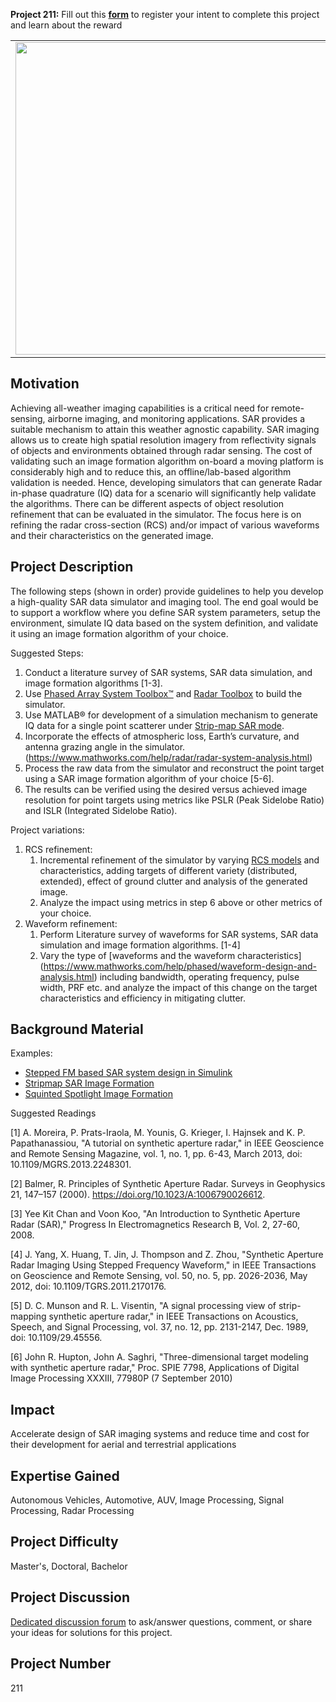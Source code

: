 **Project 211:** Fill out this <strong>[form](https://forms.office.com/Pages/ResponsePage.aspx?id=ETrdmUhDaESb3eUHKx3B5lOTzSa_A6lPqq2LJKzvpM5UMTBZRkc4UTRETjFERVRDWllQRE40OUFSQS4u)</strong> to  register your intent to complete this project and learn about the reward

<table>
<td><img src="https://gist.githubusercontent.com/robertogl/e0115dc303472a9cfd52bbbc8edb7665/raw/SARPicture.png"  width=500 /></td>
<td><p><h1>Synthetic Aperture Radar (SAR) Simulator</h1></p>
<p> </p>
</table>

## Motivation

Achieving all-weather imaging capabilities is a critical need for remote-sensing, airborne imaging, and monitoring applications. SAR provides a suitable mechanism to attain this weather agnostic capability. SAR imaging allows us to create high spatial resolution imagery from reflectivity signals of objects and environments obtained through radar sensing.
The cost of validating such an image formation algorithm on-board a moving platform is considerably high and to reduce this, an offline/lab-based algorithm validation is needed. Hence, developing simulators that can generate Radar in-phase quadrature (IQ) data for a scenario will significantly help validate the algorithms. There can be different aspects of object resolution refinement that can be evaluated in the simulator. The focus here is on refining the radar cross-section (RCS) and/or impact of various waveforms and their characteristics on the generated image.

## Project Description

The following steps (shown in order) provide guidelines to help you develop a high-quality SAR data simulator and imaging tool. The end goal would be to support a workflow where you define SAR system parameters, setup the environment, simulate IQ data based on the system definition, and validate it using an image formation algorithm of your choice.

Suggested Steps:
1. Conduct a literature survey of SAR systems, SAR data simulation, and image formation algorithms [1-3].
2. Use [Phased Array System Toolbox™](https://www.mathworks.com/help/phased/index.html) and [Radar Toolbox](https://www.mathworks.com/help/radar/index.html) to build the simulator.
3. Use MATLAB® for development of a simulation mechanism to generate IQ data for a single point scatterer under [Strip-map SAR mode](https://www.mathworks.com/help/radar/ug/stripmap-synthetic-aperture-radar-sar-image-formation.html;jsessionid=91731983519938346125a98e50b0 ).
4. Incorporate the effects of atmospheric loss, Earth’s curvature, and antenna grazing angle in the simulator. (https://www.mathworks.com/help/radar/radar-system-analysis.html) 
5. Process the raw data from the simulator and reconstruct the point target using a SAR image formation algorithm of your choice [5-6].
6. The results can be verified using the desired versus achieved image resolution for point targets using metrics like PSLR (Peak Sidelobe Ratio) and ISLR (Integrated Sidelobe Ratio).

Project variations: 
1. RCS refinement:
	1. Incremental refinement of the simulator by varying [RCS models](https://www.mathworks.com/help/radar/ug/modeling-target-radar-cross-section.html) and characteristics, adding targets of different variety (distributed, extended), effect of ground clutter and analysis of the generated image.
	2. Analyze the impact using metrics in step 6 above or other metrics of your choice.
2. Waveform refinement:
	1. Perform Literature survey of waveforms for SAR systems, SAR data simulation and image formation algorithms. [1-4]
	2. Vary the type of [waveforms and the waveform characteristics] 
(https://www.mathworks.com/help/phased/waveform-design-and-analysis.html) including bandwidth, operating frequency, pulse width, PRF etc. and analyze the impact of this change on the target characteristics and efficiency in mitigating clutter.


## Background Material

Examples:
-	[Stepped FM based SAR system design in Simulink](https://www.mathworks.com/help/radar/ug/synthetic-aperture-radar-system-simulation-and-image-formation.html)
-	[Stripmap SAR Image Formation](https://www.mathworks.com/help/phased/ug/stripmap-synthetic-aperture-radar-image-formation.html)
-	[Squinted Spotlight Image Formation](https://www.mathworks.com/help/phased/ug/squinted-spotlight-synthetic-aperture-radar-sar-image-formation.html) 

Suggested Readings

[1] A. Moreira, P. Prats-Iraola, M. Younis, G. Krieger, I. Hajnsek and K. P. Papathanassiou, "A tutorial on synthetic aperture radar," in IEEE Geoscience and Remote Sensing Magazine, vol. 1, no. 1, pp. 6-43, March 2013, doi: 10.1109/MGRS.2013.2248301.

[2] Balmer, R. Principles of Synthetic Aperture Radar. Surveys in Geophysics 21, 147–157 (2000). https://doi.org/10.1023/A:1006790026612.

[3] Yee Kit Chan and Voon Koo, "An Introduction to Synthetic Aperture Radar (SAR)," Progress In Electromagnetics Research B, Vol. 2, 27-60, 2008. 

[4] J. Yang, X. Huang, T. Jin, J. Thompson and Z. Zhou, "Synthetic Aperture Radar Imaging Using Stepped Frequency Waveform," in IEEE Transactions on Geoscience and Remote Sensing, vol. 50, no. 5, pp. 2026-2036, May 2012, doi: 10.1109/TGRS.2011.2170176.

[5] D. C. Munson and R. L. Visentin, "A signal processing view of strip-mapping synthetic aperture radar," in IEEE Transactions on Acoustics, Speech, and Signal Processing, vol. 37, no. 12, pp. 2131-2147, Dec. 1989, doi: 10.1109/29.45556.

[6] John R. Hupton, John A. Saghri, "Three-dimensional target modeling with synthetic aperture radar," Proc. SPIE 7798, Applications of Digital Image Processing XXXIII, 77980P (7 September 2010)


## Impact

Accelerate design of SAR imaging systems and reduce time and cost for their development for aerial and terrestrial applications

## Expertise Gained 

Autonomous Vehicles, Automotive, AUV, Image Processing, Signal Processing, Radar Processing


## Project Difficulty

Master's, Doctoral, Bachelor

## Project Discussion

[Dedicated discussion forum](https://github.com/mathworks/MathWorks-Excellence-in-Innovation/discussions/43) to ask/answer questions, comment, or share your ideas for solutions for this project.


## Project Number

211
